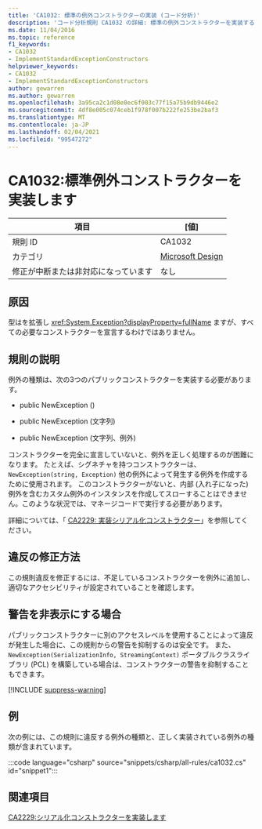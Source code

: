 ```yaml
---
title: 'CA1032: 標準の例外コンストラクターの実装 (コード分析)'
description: 'コード分析規則 CA1032 の詳細: 標準の例外コンストラクターを実装する'
ms.date: 11/04/2016
ms.topic: reference
f1_keywords:
- CA1032
- ImplementStandardExceptionConstructors
helpviewer_keywords:
- CA1032
- ImplementStandardExceptionConstructors
author: gewarren
ms.author: gewarren
ms.openlocfilehash: 3a95ca2c1d08e0ec6f003c77f15a75b9db9446e2
ms.sourcegitcommit: 4df8e005c074ceb1f978f007b222fe253be2baf3
ms.translationtype: MT
ms.contentlocale: ja-JP
ms.lasthandoff: 02/04/2021
ms.locfileid: "99547272"
---
```

# <a name="ca1032-implement-standard-exception-constructors"></a>CA1032:標準例外コンストラクターを実装します

| 項目                                     | [値]            |
|------------------------------------------|------------------|
| 規則 ID                                   | CA1032           |
| カテゴリ                                 | [Microsoft Design](design-warnings.md) |
| 修正が中断または非対応になっています | なし     |

## <a name="cause"></a>原因

型はを拡張し <xref:System.Exception?displayProperty=fullName> ますが、すべての必要なコンストラクターを宣言するわけではありません。

## <a name="rule-description"></a>規則の説明

例外の種類は、次の3つのパブリックコンストラクターを実装する必要があります。

- public NewException ()

- public NewException (文字列)

- public NewException (文字列、例外)

コンストラクターを完全に宣言していないと、例外を正しく処理するのが困難になります。 たとえば、シグネチャを持つコンストラクターは、 `NewException(string, Exception)` 他の例外によって発生する例外を作成するために使用されます。 このコンストラクターがないと、内部 (入れ子になった) 例外を含むカスタム例外のインスタンスを作成してスローすることはできません。このような状況では、マネージコードで実行する必要があります。

詳細については、「 [CA2229: 実装シリアル化コンストラクター](ca2229.md)」を参照してください。

## <a name="how-to-fix-violations"></a>違反の修正方法

この規則違反を修正するには、不足しているコンストラクターを例外に追加し、適切なアクセシビリティが設定されていることを確認します。

## <a name="when-to-suppress-warnings"></a>警告を非表示にする場合

パブリックコンストラクターに別のアクセスレベルを使用することによって違反が発生した場合に、この規則からの警告を抑制するのは安全です。 また、 `NewException(SerializationInfo, StreamingContext)` ポータブルクラスライブラリ (PCL) を構築している場合は、コンストラクターの警告を抑制することもできます。

[!INCLUDE [suppress-warning](../../../../includes/code-analysis/suppress-warning.md)]

## <a name="example"></a>例

次の例には、この規則に違反する例外の種類と、正しく実装されている例外の種類が含まれています。

:::code language="csharp" source="snippets/csharp/all-rules/ca1032.cs" id="snippet1":::

## <a name="see-also"></a>関連項目

[CA2229:シリアル化コンストラクターを実装します](ca2229.md)
